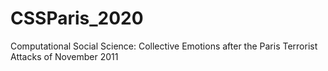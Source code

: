 # CSSParis_2020
Computational Social Science: Collective Emotions after the Paris Terrorist Attacks of November 2011
